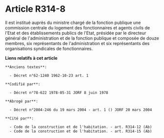 # Article R314-8

Il est institué auprès du ministre chargé de la fonction publique une commission centrale du logement des fonctionnaires et
agents civils de l'Etat et des établissements publics de l'Etat, présidée par le directeur général de l'administration et de
la fonction publique et composée de douze membres, six représentants de l'administration et six représentants des
organisations syndicales de fonctionnaires.

**Liens relatifs à cet article**

	**Anciens textes**:

	  - Décret n°62-1240 1962-10-23 art. 1

	**Codifié par**:

	  - Décret n°78-622 1978-05-31 JORF 8 juin 1978

	**Abrogé par**:

	  - Décret n°2004-246 du 19 mars 2004 - art. 1 () JORF 20 mars 2004

	**Cité par**:

	  - Code de la construction et de l'habitation. - art. R314-12 (Ab)
	  - Code de la construction et de l'habitation. - art. R314-15 (Ab)
